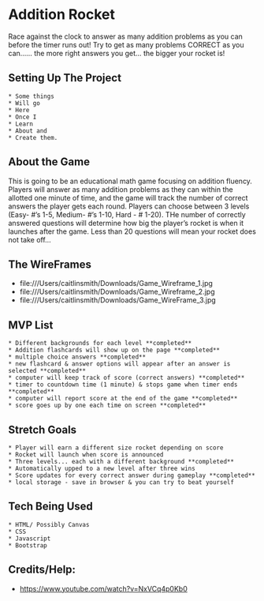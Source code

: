# **Addition Rocket** 
<p> Race against the clock to answer as many addition problems as you can before the timer runs out! Try to get as many problems CORRECT as you can…… the more right answers you get… the bigger your rocket is! </p>

## Setting Up The Project

    * Some things
    * Will go 
    * Here
    * Once I 
    * Learn 
    * About and 
    * Create them.

## About the Game
<p>This is going to be an educational math game focusing on addition fluency. Players will answer as many addition problems as they can within the allotted one minute of time, and the game will track the number of correct answers the player gets each round. Players can choose between 3 levels (Easy- #’s 1-5, Medium- #’s 1-10, Hard - # 1-20). THe number of correctly answered questions will determine how big the player’s rocket is when it launches after the game. Less than 20 questions will mean your rocket does not take off…</p>

## The WireFrames
 * file:///Users/caitlinsmith/Downloads/Game_Wireframe_1.jpg
 * file:///Users/caitlinsmith/Downloads/Game_Wireframe_2.jpg
 * file:///Users/caitlinsmith/Downloads/Game_WireFrame_3.jpg




## MVP List
    * Different backgrounds for each level **completed**
    * Addition flashcards will show up on the page **completed**
    * multiple choice answers **completed**
    * new flashcard & answer options will appear after an answer is selected **completed**
    * computer will keep track of score (correct answers) **completed**
    * timer to countdown time (1 minute) & stops game when timer ends **completed**
    * computer will report score at the end of the game **completed**
    * score goes up by one each time on screen **completed**

## Stretch Goals
    * Player will earn a different size rocket depending on score 
    * Rocket will launch when score is announced
    * Three levels... each with a different background **completed**
    * Automatically upped to a new level after three wins 
    * Score updates for every correct answer during gameplay **completed**
    * local storage - save in browser & you can try to beat yourself 

## Tech Being Used
    * HTML/ Possibly Canvas
    * CSS
    * Javascript
    * Bootstrap 

## Credits/Help: 
 * https://www.youtube.com/watch?v=NxVCq4p0Kb0